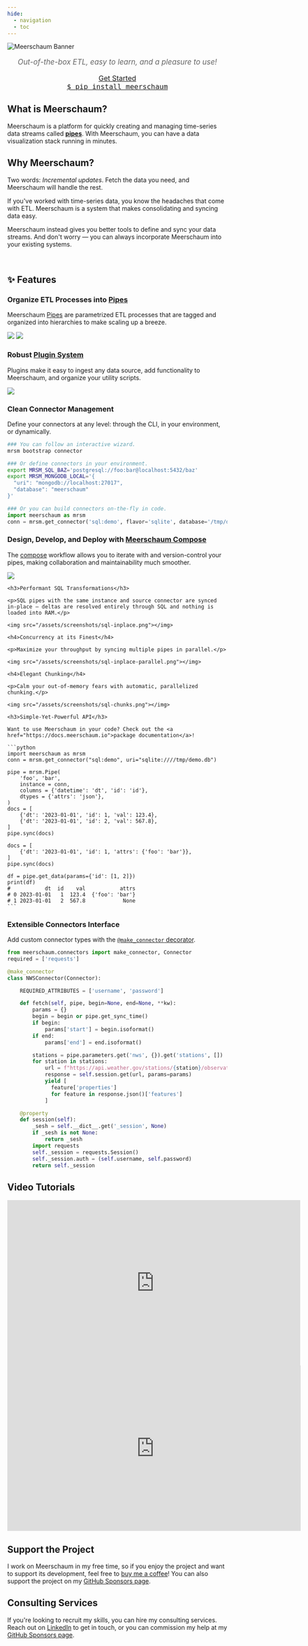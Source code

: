 ```yaml
---
hide:
  - navigation
  - toc
---
```

<style>
  .md-main__inner {
    margin-top: 0;
  }
@media screen and (min-width: 76.1875em) {
  .md-sidebar {
    display: none;
  }
  #pip-button {
    width: 20em;
    font-size: 1.1rem;
    float: left;
    cursor: pointer;
  }
  #get-started-button {
    font-size: 1.1rem;
    width: 20em;
    cursor: pointer;
  }
}
@media screen and (max-width: 76.1875em) {
  #pip-button {
    font-size: 1.0rem;
    width: 20em;
    cursor: pointer;
  }
  #get-started-button {
    font-size: 1.0rem;
    width: 20em;
    cursor: pointer;
    margin-bottom: 20px;
  }
}
  .test {
    align: center;
  }

.center {
    text-align: center;
  }

h1 {
  display: none;
}

</style>
<script type="text/javascript">
  function copy_install_text(btn){
    var inp = document.createElement('input');
    document.body.appendChild(inp);
    inp.value = "pip install meerschaum";
    inp.select();
    document.execCommand('copy',false);
    inp.remove();
    old_btn_text = btn.text;
    btn.text = "Copied!";
    window.setTimeout(() => {
      btn.text = old_btn_text;
    }, 2000);
    return false;
   }
</script>

<link rel="stylesheet" type="text/css" href="/assets/css/asciinema-player.css" />
<link rel="stylesheet" type="text/css" href="/assets/css/grid.css" />
<script src="/assets/js/asciinema-player.js"></script>

<!-- <script src="https://platform.linkedin.com/badges/js/profile.js" async defer type="text/javascript"></script> -->
![Meerschaum Banner](banner_1920x320.png)

<!-- # Welcome to the Meerschaum Documentation Home Page -->

<!-- If you'd like to incorporate Meerschaum into your project, head over to [docs.meerschaum.io](https://docs.meerschaum.io) for technical API documentation of the `meerschaum` package. -->

<p style="text-align:center; color:#666666; font-size: 1.2em"><i>Out-of-the-box ETL, easy to learn, and a pleasure to use!</i></p>

<div class="grid-container center">
  <div class="grid-child">
    <a id="get-started-button" class="md-button md-button--primary" href="get-started">Get Started</a>
  </div>
  <div class="grid-child" >
    <a id="pip-button" class="md-button" href="#!" style="font-family: monospace" onclick="copy_install_text(this)">$ pip install meerschaum<span class="twemoji">
</a>
  </div>
</div>

<div class="grid-container">
  <div class="grid-child">
    <h2>What is Meerschaum?</h2>
    <p>Meerschaum is a platform for quickly creating and managing time-series data streams called <b><a href="/reference/pipes/">pipes</a></b>. With Meerschaum, you can have a data visualization stack running in minutes.</p>
    <h2>Why Meerschaum?</h2>
    <p>Two words: <i>Incremental updates</i>. Fetch the data you need, and Meerschaum will handle the rest.</p>
    <p>If you've worked with time-series data, you know the headaches that come with ETL. Meerschaum is a system that makes consolidating and syncing data easy.</p>
    <p>Meerschaum instead gives you better tools to define and sync your data streams. And don't worry — you can always incorporate Meerschaum into your existing systems.</p>

  </div>
  <div class="grid-child">
    <br>
    <asciinema-player src="/assets/casts/demo.cast" autoplay="true" loop="true" size="small" preload="true"></asciinema-player>
  </div>
</div>

<h2>✨ Features</h2>
<div class="grid-container">
  <div class="grid-child">

  <h3>Organize ETL Processes into <a href="/reference/pipes">Pipes</a></h3>

  <p>Meerschaum <a href="/reference/pipes">Pipes</a> are parametrized ETL processes that are tagged and organized into hierarchies to make scaling up a breeze.</p>

  <img src="/assets/screenshots/show-pipes-fred.png"></img>
  <img src="/assets/screenshots/show-pipes-chicken.png"></img>

  <h3>Robust <a href="/reference/plugins/writing-plugins/">Plugin System</a></h3>
  <p>Plugins make it easy to ingest any data source, add functionality to Meerschaum, and organize your utility scripts.</p>
  <img src="/assets/screenshots/plugin-init.png"></img>


  <h3>Clean Connector Management</h3>

  <p>Define your connectors at any level: through the CLI, in your environment, or dynamically.</p>

  ```bash
  ### You can follow an interactive wizard.
  mrsm bootstrap connector

  ### Or define connectors in your environment.
  export MRSM_SQL_BAZ='postgresql://foo:bar@localhost:5432/baz'
  export MRSM_MONGODB_LOCAL='{
    "uri": "mongodb://localhost:27017",
    "database": "meerschaum"
  }'
  ```

  ```python
  ### Or you can build connectors on-the-fly in code.
  import meerschaum as mrsm
  conn = mrsm.get_connector('sql:demo', flavor='sqlite', database='/tmp/demo.db')
  ```

  <h3>Design, Develop, and Deploy with <a href="/reference/compose">Meerschaum Compose</a></h3>

  <p>The <a href="/reference/compose">compose</a> workflow allows you to iterate with and version-control your pipes, making collaboration and maintainability much smoother.</p>
  
  <img src="/assets/screenshots/mrsm-compose-techslamneggs.png"></img>

  </div>
  <div class="grid-child">

    <h3>Performant SQL Transformations</h3>

    <p>SQL pipes with the same instance and source connector are synced in-place ― deltas are resolved entirely through SQL and nothing is loaded into RAM.</p>

    <img src="/assets/screenshots/sql-inplace.png"></img>

    <h4>Concurrency at its Finest</h4>

    <p>Maximize your throughput by syncing multiple pipes in parallel.</p>

    <img src="/assets/screenshots/sql-inplace-parallel.png"></img>

    <h4>Elegant Chunking</h4>

    <p>Calm your out-of-memory fears with automatic, parallelized chunking.</p>

    <img src="/assets/screenshots/sql-chunks.png"></img>

    <h3>Simple-Yet-Powerful API</h3>

    Want to use Meerschaum in your code? Check out the <a href="https://docs.meerschaum.io">package documentation</a>!

    ```python
    import meerschaum as mrsm
    conn = mrsm.get_connector("sql:demo", uri="sqlite:////tmp/demo.db")

    pipe = mrsm.Pipe(
        'foo', 'bar',
        instance = conn,
        columns = {'datetime': 'dt', 'id': 'id'},
        dtypes = {'attrs': 'json'},
    )
    docs = [
        {'dt': '2023-01-01', 'id': 1, 'val': 123.4},
        {'dt': '2023-01-01', 'id': 2, 'val': 567.8},
    ]
    pipe.sync(docs)

    docs = [
        {'dt': '2023-01-01', 'id': 1, 'attrs': {'foo': 'bar'}},
    ]
    pipe.sync(docs)

    df = pipe.get_data(params={'id': [1, 2]})
    print(df)
    #           dt  id    val           attrs
    # 0 2023-01-01   1  123.4  {'foo': 'bar'}
    # 1 2023-01-01   2  567.8            None
    ```

  <h3>Extensible Connectors Interface</h3>

  Add custom connector types with the <a href="/reference/plugins/writing-plugins/#the-make_connector-decorator"><code class="highlight"><span class="nd">@make_connector</span></code> decorator</a>.

  ```python
  from meerschaum.connectors import make_connector, Connector
  required = ['requests']

  @make_connector
  class NWSConnector(Connector):

      REQUIRED_ATTRIBUTES = ['username', 'password']

      def fetch(self, pipe, begin=None, end=None, **kw):
          params = {}
          begin = begin or pipe.get_sync_time()
          if begin:
              params['start'] = begin.isoformat()
          if end:
              params['end'] = end.isoformat()

          stations = pipe.parameters.get('nws', {}).get('stations', [])
          for station in stations:
              url = f"https://api.weather.gov/stations/{station}/observations"
              response = self.session.get(url, params=params)
              yield [
                feature['properties']
                for feature in response.json()['features']
              ]

      @property
      def session(self):
          _sesh = self.__dict__.get('_session', None)
          if _sesh is not None:
              return _sesh
          import requests
          self._session = requests.Session()
          self._session.auth = (self.username, self.password)
          return self._session
  ```

  </div>
</div>

<h2>Video Tutorials</h2>

<div class="grid-container">
  <div class="grid-child">

  <div style="text-align: center">
    <iframe width="671" height="378" src="https://www.youtube.com/embed/VFFWe7B33Io" title="YouTube video player" frameborder="0" allow="accelerometer; autoplay; clipboard-write; encrypted-media; gyroscope; picture-in-picture" allowfullscreen></iframe>
  </div>


  </div>
  <div class="grid-child">

  <div style="text-align: center">
    <iframe width="672" height="378" src="https://www.youtube.com/embed/t9tFD4afSD4" title="YouTube video player" frameborder="0" allow="accelerometer; autoplay; clipboard-write; encrypted-media; gyroscope; picture-in-picture" allowfullscreen></iframe>
  </div>

  </div>
</div>

<div class="grid-container">
  <div class="grid-child">
  <h2>Support the Project</h2>
    <p style="text-align: left">I work on Meerschaum in my free time, so if you enjoy the project and want to support its development, feel free to <a href="https://www.buymeacoffee.com/bmeares">buy me a coffee</a>! You can also support the project on my <a href="https://github.com/sponsors/bmeares">GitHub Sponsors page</a>.
    </p>
    <div class="center">
      <!-- <script type="text/javascript" src="https://cdnjs.buymeacoffee.com/1.0.0/button.prod.min.js" data-name="bmc-button" data-slug="bmeares" data-color="#5F7FFF" data-emoji="🍺"  data-font="Cookie" data-text="Buy me a beer" data-outline-color="#000000" data-font-color="#ffffff" data-coffee-color="#FFDD00" ></script> -->
    </div>
  </div>
  <div class="grid-child">
    <h2>Consulting Services</h2>
    <p>If you're looking to recruit my skills, you can hire my consulting services. Reach out on <a href="https://linkedin.com/in/bennettmeares">LinkedIn</a> to get in touch, or you can commission my help at my <a href="https://github.com/sponsors/bmeares">GitHub Sponsors page</a>.</p>
  </div>
</div>
